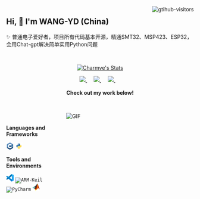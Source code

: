 <a href="https://github.com/WANG-GXI/computer-vision-in-action">
    <img align="right" src="https://komarev.com/ghpvc/?username=WANG-GXI&label=Visitors&color=red&style=flat&logo=github" alt="gtihub-visitors" />
</a>

## Hi, 👋  I'm WANG-YD (China)

✨ 普通电子爱好者，项目所有代码基本开源，精通SMT32、MSP423、ESP32，会用Chat-gpt解决简单实用Python问题

<br>

<p align="center">
  <a href="https://github.com/WANG-GXI" class="rich-diff-level-one">
    <img src="https://github-readme-stats.vercel.app/api?username=WANG-GXI&title_color=333&text_color=777" alt="Charmve's Stats" >
  </a>
</p>
<p align="center">
  
  <a href="https://blog.csdn.net/m0_45961876?type=blog" target="_blank" alt="CSDN" title="CSDN">
    <img src="https://img.icons8.com/material/48/000000/csdn.png" width="30px"/>
  </a>
  &emsp;
  <a href="https://www.zhihu.com/people/ting-feng-shuo-19" target="_blank" alt="Zhihu" title="Zhihu">
    <img src="https://img.icons8.com/material-two-tone/50/000000/zhihu.png" width="28px"/>
  </a>
  &emsp;
  <a href="https://space.bilibili.com/503994069" target="_blank" alt="Bilibili" title="Bilibili">
    <img src="https://user-images.githubusercontent.com/29084184/166415345-91925d37-c66f-448f-8d75-c8355fe0b692.png" width="30px"/>
  </a>
  &emsp;
  <br><br>
    <strong>Check out my work below!</strong>
   <br><br>
  </p>
  <h2></h2>
  
 <img align="right" alt="GIF" src="https://github.com/WANG-GXI/my-photo/blob/main/giphy%20(1).gif" width="343" height="220" title="Do what you like, and do it best!"> &nbsp;&nbsp;&nbsp;&nbsp;
 
**Languages and Frameworks**

<code><img height="20" src="https://raw.githubusercontent.com/github/explore/80688e429a7d4ef2fca1e82350fe8e3517d3494d/topics/cpp/cpp.png" alt="C++" title="C++"></code>
<code><img height="20" src="https://raw.githubusercontent.com/github/explore/80688e429a7d4ef2fca1e82350fe8e3517d3494d/topics/python/python.png" alt="Python" title="Python"></code>

**Tools and Environments**

<code><img height="20" src="https://raw.githubusercontent.com/github/explore/80688e429a7d4ef2fca1e82350fe8e3517d3494d/topics/visual-studio-code/visual-studio-code.png" alt="VSCode" title="VSCode"></code>
<code><img height="20" src="https://user-images.githubusercontent.com/29084184/128668555-59d96329-2e64-4370-bfdc-89bf7a12aea8.png" alt="ARM-Keil" title="ARM-Keil"></code>
<code><img height="20" src="https://images.nowcoder.com/images/20180629/0_1530258305740_67F7BB46DE9FC78164CA628F2CE05C37" alt="PyCharm" title="PyCharm"></code>
<code><img height="20" src="https://raw.githubusercontent.com/github/explore/80688e429a7d4ef2fca1e82350fe8e3517d3494d/topics/matlab/matlab.png" alt="Matlab" title="Matlab"></code>

    

  
  
  
  
  
  
  
